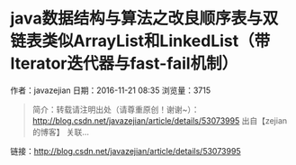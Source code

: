 # java数据结构与算法之改良顺序表与双链表类似ArrayList和LinkedList（带Iterator迭代器与fast-fail机制）
作者：javazejian
日期：2016-11-21 08:35
浏览量：3715
> 简介：转载请注明出处（请尊重原创！谢谢~）： 
  http://blog.csdn.net/javazejian/article/details/53073995 
  出自【zejian的博客】 
关联...

 链接：http://blog.csdn.net/javazejian/article/details/53073995
